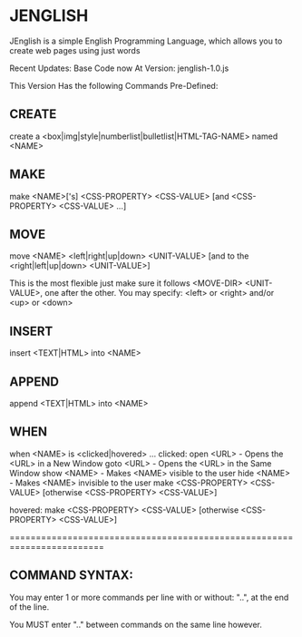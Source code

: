 JENGLISH
========================================================================
JEnglish is a simple English Programming Language, which allows you to create web pages using just words

Recent Updates:
	Base Code now At Version: jenglish-1.0.js


This Version Has the following Commands Pre-Defined:

CREATE
------------------------------------------------------------------------
create a &lt;box|img|style|numberlist|bulletlist|HTML-TAG-NAME&gt; named &lt;NAME&gt;

MAKE
------------------------------------------------------------------------
make &lt;NAME&gt;[\'s] &lt;CSS-PROPERTY&gt; &lt;CSS-VALUE&gt; [and &lt;CSS-PROPERTY&gt; &lt;CSS-VALUE&gt; ...]

MOVE
------------------------------------------------------------------------
move &lt;NAME&gt; &lt;left|right|up|down&gt; &lt;UNIT-VALUE&gt; [and to the &lt;right|left|up|down&gt; &lt;UNIT-VALUE&gt;]

This is the most flexible just make sure it follows &lt;MOVE-DIR&gt; &lt;UNIT-VALUE&gt;, one after the other.
You may specify: &lt;left&gt; or &lt;right&gt; and/or &lt;up&gt; or &lt;down&gt;

INSERT
------------------------------------------------------------------------
insert &lt;TEXT|HTML&gt; into &lt;NAME&gt;

APPEND
------------------------------------------------------------------------
append &lt;TEXT|HTML&gt; into &lt;NAME&gt;

WHEN
------------------------------------------------------------------------
when &lt;NAME&gt; is &lt;clicked|hovered&gt; ...
clicked:
open &lt;URL&gt; - Opens the &lt;URL&gt; in a New Window
goto &lt;URL&gt; - Opens the &lt;URL&gt; in the Same Window
show &lt;NAME&gt; - Makes &lt;NAME&gt; visible to the user
hide &lt;NAME&gt; - Makes &lt;NAME&gt; invisible to the user
make &lt;CSS-PROPERTY&gt; &lt;CSS-VALUE&gt; [otherwise &lt;CSS-PROPERTY&gt; &lt;CSS-VALUE&gt;]

hovered:
make &lt;CSS-PROPERTY&gt; &lt;CSS-VALUE&gt; [otherwise &lt;CSS-PROPERTY&gt; &lt;CSS-VALUE&gt;]


========================================================================


COMMAND SYNTAX:
------------------------------------------------------------------------
You may enter 1 or more commands per line with or without: "..<SPACE>", at the end of the line.

You MUST enter "..<SPACE>" between commands on the same line however.

